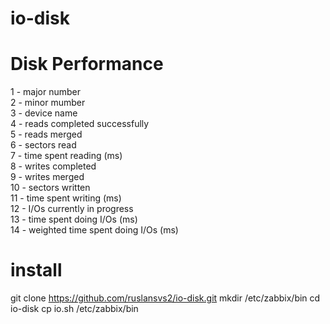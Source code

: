 # io-disk
# Disk Performance 
1 - major number <br>
2 - minor mumber <br>
3 - device name  <br>
4 - reads completed successfully <br>
5 - reads merged  <br>
6 - sectors read  <br>
7 - time spent reading (ms) <br>
8 - writes completed  <br>
9 - writes merged <br>
10 - sectors written <br>
11 - time spent writing (ms) <br>
12 - I/Os currently in progress <br>
13 - time spent doing I/Os (ms) <br>
14 - weighted time spent doing I/Os (ms) <br>


# install 
git clone https://github.com/ruslansvs2/io-disk.git
mkdir /etc/zabbix/bin
cd io-disk
cp io.sh /etc/zabbix/bin
